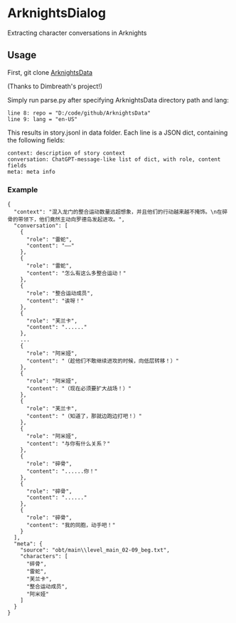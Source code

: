 # ArknightsDialog
Extracting character conversations in Arknights

## Usage

First, git clone [ArknightsData](https://github.com/Dimbreath/ArknightsData)

(Thanks to Dimbreath's project!)

Simply run parse.py after specifying ArknightsData directory path and lang:

~~~
line 8: repo = "D:/code/github/ArknightsData"
line 9: lang = "en-US"
~~~

This results in story.jsonl in data folder.
Each line is a JSON dict, containing the following fields:

~~~
context: description of story context
conversation: ChatGPT-message-like list of dict, with role, content fields 
meta: meta info
~~~

### Example

~~~
{
  "context": "混入龙门的整合运动数量远超想象，并且他们的行动越来越不掩饰。\n在碎骨的带领下，他们竟然主动向罗德岛发起进攻。",
  "conversation": [
    {
      "role": "雷蛇",
      "content": "——"
    },
    {
      "role": "雷蛇",
      "content": "怎么有这么多整合运动！"
    },
    {
      "role": "整合运动成员",
      "content": "诶呀！"
    },
    {
      "role": "芙兰卡",
      "content": "......"
    },
    ...
    {
      "role": "阿米娅",
      "content": "（趁他们不敢继续进攻的时候，向低层转移！）"
    },
    {
      "role": "阿米娅",
      "content": "（现在必须要扩大战场！）"
    },
    {
      "role": "芙兰卡",
      "content": "（知道了，那就边跑边打吧！）"
    },
    {
      "role": "阿米娅",
      "content": "与你有什么关系？"
    },
    {
      "role": "碎骨",
      "content": "......你！"
    },
    {
      "role": "碎骨",
      "content": "......"
    },
    {
      "role": "碎骨",
      "content": "我的同胞，动手吧！"
    }
  ],
  "meta": {
    "source": "obt/main\\level_main_02-09_beg.txt",
    "characters": [
      "碎骨",
      "雷蛇",
      "芙兰卡",
      "整合运动成员",
      "阿米娅"
    ]
  }
}
~~~
